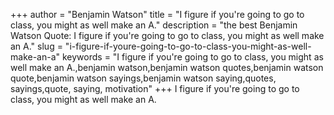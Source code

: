 +++
author = "Benjamin Watson"
title = "I figure if you're going to go to class, you might as well make an A."
description = "the best Benjamin Watson Quote: I figure if you're going to go to class, you might as well make an A."
slug = "i-figure-if-youre-going-to-go-to-class-you-might-as-well-make-an-a"
keywords = "I figure if you're going to go to class, you might as well make an A.,benjamin watson,benjamin watson quotes,benjamin watson quote,benjamin watson sayings,benjamin watson saying,quotes, sayings,quote, saying, motivation"
+++
I figure if you're going to go to class, you might as well make an A.
